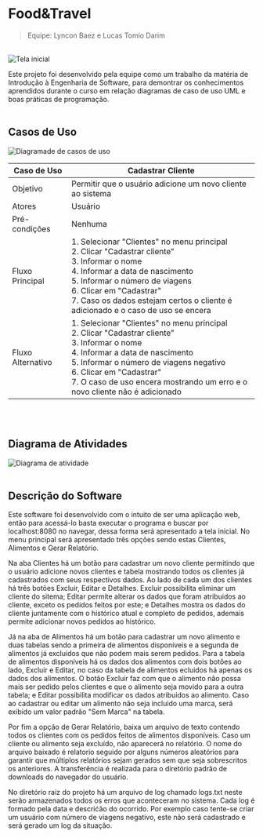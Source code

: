 # Food&Travel
> Equipe: Lyncon Baez e Lucas Tomio Darim

<br>![Tela inicial](https://github.com/lynconEBB/projeto-ies/blob/main/docs/mainPage.png?raw=true)

Este projeto foi desenvolvido pela equipe como um trabalho da matéria de Introdução à Engenharia de Software, para demontrar os conhecimentos aprendidos durante o curso em relação diagramas de caso de uso UML e boas práticas de programação.<br><br>


## Casos de Uso

![Diagramade de casos de uso](https://github.com/lynconEBB/projeto-ies/blob/main/docs/DiagramaCasodeUso.png?raw=trueg)

| Caso de Uso | Cadastrar Cliente |
| ----------- | ----------- |
| Objetivo | Permitir que o  usuário adicione um novo cliente ao sistema|
| Atores | Usuário |
| Pré-condições | Nenhuma |
| Fluxo Principal | 1. Selecionar "Clientes" no menu principal<br>2. Clicar "Cadastrar cliente"<br>3. Informar o nome<br>4. Informar a data de nascimento<br>5. Informar o número de viagens<br>6. Clicar em "Cadastrar"<br>7. Caso os dados estejam certos o cliente é adicionado e o caso de uso se encera |
| Fluxo Alternativo | 1. Selecionar "Clientes" no menu principal<br>2. Clicar "Cadastrar cliente"<br>3. Informar o nome<br>4. Informar a data de nascimento<br>5. Informar o número de viagens negativo<br>6. Clicar em "Cadastrar"<br>7. O caso de uso encera mostrando um erro e o novo cliente não é adicionado |
 
<br> <br>


## Diagrama de Atividades

![Diagrama de atividade](https://github.com/lynconEBB/projeto-ies/blob/main/docs/DiagramaAtividade.png?raw=true)
<br> <br>

## Descrição do Software

Este software foi desenvolvido com o intuito de ser uma aplicação web, então para acessá-lo basta executar o programa e buscar por localhost:8080 no navegar, dessa forma será apresentado a tela inicial. No menu principal será apresentado três opções sendo estas Clientes, Alimentos e Gerar Relatório. 

Na aba Clientes há um botão para cadastrar um novo cliente permitindo que o usuário adicione novos clientes e tabela mostrando todos os clientes já cadastrados com seus respectivos dados. Ao lado de cada um dos clientes há três botões Excluir, Editar e Detalhes. Excluir possibilita eliminar um cliente do sitema; Editar permite alterar os dados que foram atribuidos ao cliente, exceto os pedidos feitos por este; e Detalhes mostra os dados do cliente juntamente com o histórico atual e completo de pedidos, ademais permite adicionar novos pedidos ao histórico.

Já na aba de Alimentos há um botão para cadastrar um novo alimento e duas tabelas sendo a primeira de alimentos disponíveis e a segunda de alimentos já excluidos que não podem mais serem pedidos. Para a tabela de alimentos disponíveis há os dados dos alimentos com dois botões ao lado, Excluir e Editar, no caso da tabela de alimentos ecluidos há apenas os dados dos alimentos. O botão Excluir faz com que o alimento não possa mais ser pedido pelos clientes e que o alimento seja movido para a outra tabela; e Editar possibilita modificar os dados atribuidos ao alimento. Caso ao cadastrar ou editar um alimento não seja incluido uma marca, será exibido um valor padrão "Sem Marca" na tabela.

Por fim a opção de Gerar Relatório, baixa um arquivo de texto contendo todos os clientes com os pedidos feitos de alimentos disponíveis. Caso um cliente ou alimento seja excluído, não aparecerá no relatório. O nome do arquivo baixado é relatorio seguido por alguns números aleatórios para garantir que múltiplos relatórios sejam gerados sem que seja sobrescritos os anteriores. A transferência é realizada para o diretório padrão de downloads do navegador do usuário.

No diretório raiz do projeto há um arquivo de log chamado logs.txt neste serão armazenados todos os erros que aconteceram no sistema. Cada log é formado pela data e descrićão do ocorrido. Por exemplo caso tente-se criar um usuário com número de viagens negativo, este não será cadastrado e será gerado um log da situação.
